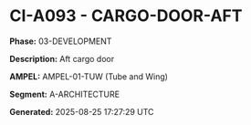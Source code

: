 # CI-A093 - CARGO-DOOR-AFT

**Phase:** 03-DEVELOPMENT

**Description:** Aft cargo door

**AMPEL:** AMPEL-01-TUW (Tube and Wing)

**Segment:** A-ARCHITECTURE

**Generated:** 2025-08-25 17:27:29 UTC
